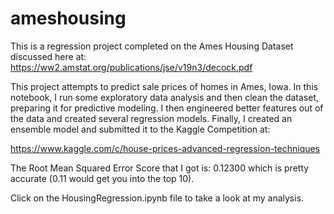 # ameshousing

This is a regression project completed on the Ames Housing Dataset discussed here at:
    https://ww2.amstat.org/publications/jse/v19n3/decock.pdf

This project attempts to predict sale prices of homes in Ames, Iowa. In this notebook, I run some exploratory data analysis and then clean the dataset, preparing it for predictive modeling. I then engineered better features out of the data and created several regression models. Finally, I created an ensemble model and submitted it to the Kaggle Competition at:

https://www.kaggle.com/c/house-prices-advanced-regression-techniques

The Root Mean Squared Error Score that I got is: 0.12300 which is pretty accurate (0.11 would get you into the top 10).

Click on the HousingRegression.ipynb file to take a look at my analysis.

